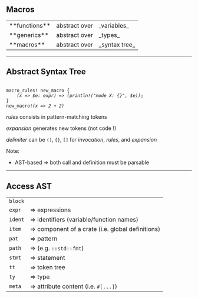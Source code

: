 ## Macros

<table class="no-border center-mid">
<tr class="fragment"> <td>**functions**</td> <td>abstract over</td> <td>_variables_</td> </tr>
<tr class="fragment"> <td>**generics**</td> <td>abstract over</td> <td>_types_</td>
<tr class="fragment"> <td>**macros**</td> <td>abstract over</td> <td>_syntax tree_</td>
</table>

---

## **A**bstract **S**yntax **T**ree

<pre><code data-trim data-noescape class="text">
macro_rules! new_macro {
    <i class="h3">(</i><i class="h1">x => $e: expr</i><i class="h3">)</i> => <i class="h3">(</i><i class="h2">println!("mode X: {}", $e)</i><i class="h3">)</i>;
}
new_macro!<i class="h3">(</i><i class="h4">x => 2 + 2</i><i class="h3">)</i>
</pre></code>

<i class="h1">rules</i> consists in pattern-matching tokens 

<i class="h2">expansion</i> generates new tokens (not code !)

<i class="h3">delimiter</i> can be `()`, `{}`, `[]` for <i class="h4">invocation</i>, <i class="h1">rules</i>, and <i class="h2">expansion</i>

Note:
* AST-based ⇒ both call and definition must be parsable 

---

## Access AST 

| | |
| --- | --- |
| `block` | |
| `expr` | ⇒ expressions
| `ident` | ⇒ identifiers (variable/function names)
| `item` | ⇒ component of a crate (i.e. global definitions)
| `pat` | ⇒ pattern
| `path` | ⇒ (e.g. `::std::fmt`)
| `stmt` | ⇒ statement
| `tt` | ⇒ token tree
| `ty` | ⇒ type
| `meta` | ⇒ attribute content (i.e. `#[...]`)
<!-- .element class="headless compact" -->